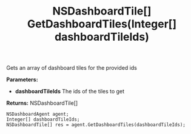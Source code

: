 ﻿---
uid: crmscript_ref_NSDashboardAgent_GetDashboardTiles
title: NSDashboardTile[] GetDashboardTiles(Integer[] dashboardTileIds)
intellisense: NSDashboardAgent.GetDashboardTiles
keywords: NSDashboardAgent, GetDashboardTiles
so.topic: reference
---

Gets an array of dashboard tiles for the provided ids

**Parameters:**
 - **dashboardTileIds** The ids of the tiles to get

**Returns:** NSDashboardTile[]

```crmscript
NSDashboardAgent agent;
Integer[] dashboardTileIds;
NSDashboardTile[] res = agent.GetDashboardTiles(dashboardTileIds);
```

